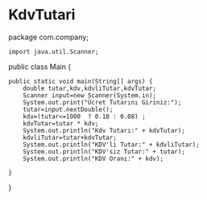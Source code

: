# KdvTutari
package com.company;

    import java.util.Scanner;

public class Main {

    public static void main(String[] args) {
        double tutar,kdv,kdvliTutar,kdvTutar;
        Scanner input=new Scanner(System.in);
        System.out.print("Ücret Tutarını Giriniz:");
        tutar=input.nextDouble();
        kdv=(tutar<=1000  ? 0.18 : 0.08) ;
        kdvTutar=tutar * kdv;
        System.out.println("Kdv Tutarı:" + kdvTutar);
        kdvliTutar=tutar+kdvTutar;
        System.out.println("KDV'li Tutar:" + kdvliTutar);
        System.out.println("KDV'siz Tutar:" + tutar);
        System.out.println("KDV Oranı:" + kdv);

    }
}
